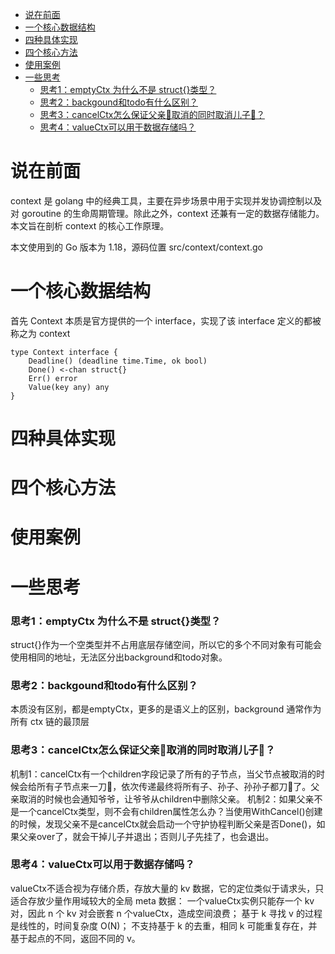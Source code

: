 - [说在前面](#说在前面)
- [一个核心数据结构](#一个核心数据结构)
- [四种具体实现](#四种具体实现)
- [四个核心方法](#四个核心方法)
- [使用案例](#使用案例)
- [一些思考](#一些思考)
    - [思考1：emptyCtx 为什么不是 struct{}类型？](#思考1emptyctx-为什么不是-struct类型)
    - [思考2：backgound和todo有什么区别？](#思考2backgound和todo有什么区别)
    - [思考3：cancelCtx怎么保证父亲👨取消的同时取消儿子👦？](#思考3cancelctx怎么保证父亲取消的同时取消儿子)
    - [思考4：valueCtx可以用于数据存储吗？](#思考4valuectx可以用于数据存储吗)


# 说在前面

context 是 golang 中的经典工具，主要在异步场景中用于实现并发协调控制以及对 goroutine 的生命周期管理。除此之外，context 还兼有一定的数据存储能力。本文旨在剖析 context 的核心工作原理。

本文使用到的 Go 版本为 1.18，源码位置 src/context/context.go

# 一个核心数据结构

首先 Context 本质是官方提供的一个 interface，实现了该 interface 定义的都被称之为 context

```golang
type Context interface {
	Deadline() (deadline time.Time, ok bool)
	Done() <-chan struct{}
	Err() error
	Value(key any) any
}
```

# 四种具体实现

# 四个核心方法

# 使用案例

# 一些思考
### 思考1：emptyCtx 为什么不是 struct{}类型？
struct{}作为一个空类型并不占用底层存储空间，所以它的多个不同对象有可能会使用相同的地址，无法区分出background和todo对象。

### 思考2：backgound和todo有什么区别？
本质没有区别，都是emptyCtx，更多的是语义上的区别，background 通常作为所有 ctx 链的最顶层

### 思考3：cancelCtx怎么保证父亲👨取消的同时取消儿子👦？
机制1：cancelCtx有一个children字段记录了所有的子节点，当父节点被取消的时候会给所有子节点来一刀🔪，依次传递最终将所有子、孙子、孙孙子都刀🔪了。父亲取消的时候也会通知爷爷，让爷爷从children中删除父亲。
机制2：如果父亲不是一个cancelCtx类型，则不会有children属性怎么办？当使用WithCancel()创建的时候，发现父亲不是cancelCtx就会启动一个守护协程判断父亲是否Done()，如果父亲over了，就会干掉儿子并退出；否则儿子先挂了，也会退出。

### 思考4：valueCtx可以用于数据存储吗？
valueCtx不适合视为存储介质，存放大量的 kv 数据，它的定位类似于请求头，只适合存放少量作用域较大的全局 meta 数据：
一个valueCtx实例只能存一个 kv 对，因此 n 个 kv 对会嵌套 n 个valueCtx，造成空间浪费；
基于 k 寻找 v 的过程是线性的，时间复杂度 O(N)；
不支持基于 k 的去重，相同 k 可能重复存在，并基于起点的不同，返回不同的 v。